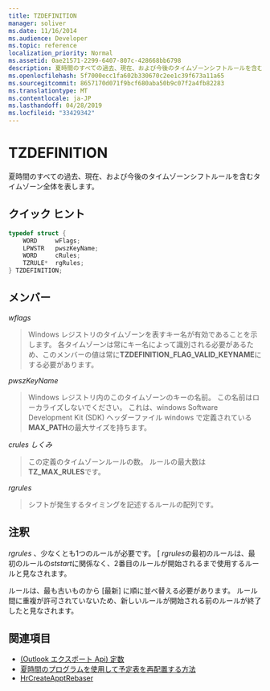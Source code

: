 ```yaml
---
title: TZDEFINITION
manager: soliver
ms.date: 11/16/2014
ms.audience: Developer
ms.topic: reference
localization_priority: Normal
ms.assetid: 0ae21571-2299-6407-807c-428668bb6798
description: 夏時間のすべての過去、現在、および今後のタイムゾーンシフトルールを含むタイムゾーン全体を表します。
ms.openlocfilehash: 5f7000ecc1fa602b330670c2ee1c39f673a11a65
ms.sourcegitcommit: 8657170d071f9bcf680aba50b9c07f2a4fb82283
ms.translationtype: MT
ms.contentlocale: ja-JP
ms.lasthandoff: 04/28/2019
ms.locfileid: "33429342"
---
```

# <a name="tzdefinition"></a>TZDEFINITION

夏時間のすべての過去、現在、および今後のタイムゾーンシフトルールを含むタイムゾーン全体を表します。
  
## <a name="quick-info"></a>クイック ヒント

```cpp
typedef struct { 
    WORD     wFlags;  
    LPWSTR   pwszKeyName; 
    WORD     cRules; 
    TZRULE*  rgRules; 
} TZDEFINITION;
```

## <a name="members"></a>メンバー

_wflags_
  
> Windows レジストリのタイムゾーンを表すキー名が有効であることを示します。 各タイムゾーンは常にキー名によって識別される必要があるため、このメンバーの値は常に**TZDEFINITION_FLAG_VALID_KEYNAME**にする必要があります。
    
_pwszKeyName_
  
> Windows レジストリ内のこのタイムゾーンのキーの名前。 この名前はローカライズしないでください。 これは、windows Software Development Kit (SDK) ヘッダーファイル windows で定義されている**MAX_PATH**の最大サイズを持ちます。 
    
_crules しくみ_
  
> この定義のタイムゾーンルールの数。 ルールの最大数は**TZ_MAX_RULES**です。 
    
_rgrules_
  
> シフトが発生するタイミングを記述するルールの配列です。
    
## <a name="remarks"></a>注釈

*rgrules* 、少なくとも1つのルールが必要です。 [ *rgrules*の最初のルールは、最初のルールの*ststart*に関係なく、2番目のルールが開始されるまで使用するルールと見なされます。 
  
ルールは、最も古いものから [最新] に順に並べ替える必要があります。 ルール間に重複が許可されていないため、新しいルールが開始される前のルールが終了したと見なされます。
  
## <a name="see-also"></a>関連項目

- [(Outlook エクスポート Api) 定数](constants-outlook-exported-apis.md)
- [夏時間のプログラムを使用して予定表を再配置する方法](about-rebasing-calendars-programmatically-for-daylight-saving-time.md)  
- [HrCreateApptRebaser](hrcreateapptrebaser.md)


